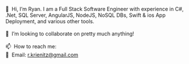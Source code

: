 👋 &nbsp;Hi, I’m Ryan. I am a Full Stack Software Engineer with experience in C#, .Net, SQL Server, AngularJS, NodeJS, NoSQL DBs, Swift & ios App Deployment, and various other tools. <br />
<br />
💞️ &nbsp;I’m looking to collaborate on pretty much anything! <br />
<br />
📫 &nbsp;How to reach me: <br />
  📧 &nbsp;Email: r.krienitz@gmail.com <br />

<!---
rufio89/rufio89 is a ✨ special ✨ repository because its `README.md` (this file) appears on your GitHub profile.
You can click the Preview link to take a look at your changes.
--->
